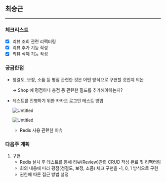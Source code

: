 ## 최승근

---

### 체크리스트

- [x]  리뷰 조회 관련 리팩터링
- [x]  리뷰 추가 기능 작성
- [x]  리뷰 삭제 기능 작성

### 궁금한점

- 청결도, 보정,  소품 등 평점 관련한 것은 어떤 방식으로 구현할 것인지 의논
    
    → Shop 에 평점이나 총점 등 관련한 필드를 추가해야하는지?
    
- 테스트를 진행하기 위한 카카오 로그인 테스트 방법
    
    ![Untitled](https://s3-us-west-2.amazonaws.com/secure.notion-static.com/0a48f16d-e289-464d-8218-9afed1f50ef7/Untitled.png)
    
    ![Untitled](https://s3-us-west-2.amazonaws.com/secure.notion-static.com/c51b1e42-6157-4a95-9db5-66f0866df5bf/Untitled.png)
    - Redis 사용 관련한 이슈

### 다음주 계획

1. 구현
    - Redis 설치 후 테스트를 통해 리뷰(Review)관련 CRUD 작성 완료 및 리팩터링
    - 회의 내용에 따라 평점(청결도, 보정, 소품) 체크 구현을 -1, 0, 1 방식으로 구현
    - 권한에 따른 접근 방법 설정
